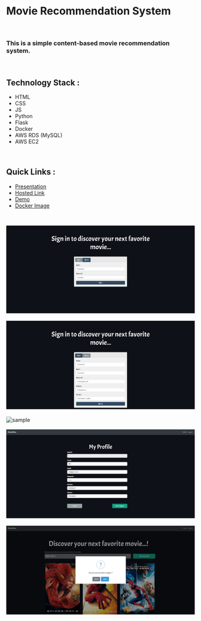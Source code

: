 # Movie Recommendation System

<br>

### This is a simple content-based movie recommendation system.

<br>

## Technology Stack :

- HTML
- CSS
- JS
- Python
- Flask
- Docker
- AWS RDS (MySQL)
- AWS EC2

<br>

## Quick Links :

- [Presentation](https://docs.google.com/presentation/d/1Yr5TEE43U_bBhanu_IX5qf9oakWR_tjyga9uteLz9bo/edit?usp=sharing)
- [Hosted Link](http://44.204.156.245:5000)
- [Demo](https://drive.google.com/file/d/18LBMYA4ukBHpk1ZNRpq0AE7w4Gu19BKG/view?usp=sharing)
- [Docker Image](https://hub.docker.com/r/shinyisudocker2023/movie-recommendation-system)

<br>

<img src = "assets/images/1_i.png" alt = "sample"> <br><br>
<img src = "assets/images/1_ii.png" alt = "sample"> <br><br>
<img src = "assets/images/2.png" alt = "sample"> <br><br>
<img src = "assets/images/3.png" alt = "sample"> <br><br>
<img src = "assets/images/4.png" alt = "sample"> <br><br>

